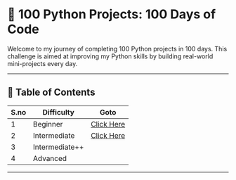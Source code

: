 # 🐍 100 Python Projects: 100 Days of Code

Welcome to my journey of completing 100 Python projects in 100 days. This challenge is aimed at improving my Python skills by building real-world mini-projects every day.

---

## 📅 Table of Contents

| S.no  | Difficulty       | Goto                                     |
|-------|------------------|------------------------------------------|
|   1   | Beginner         | [Click Here](Beginner/README.md)         |
|   2   | Intermediate     | [Click Here](Intermediate/README.md)     |
|   3   | Intermediate++   |                                          |
|   4   | Advanced         |                                          |


---